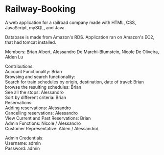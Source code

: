 # Railway-Booking
A web application for a railroad company made with HTML, CSS, JavaScript, mySQL, and Java.

Database is made from Amazon's RDS.
Application ran on Amazon's EC2, that had tomcat installed. 

Members: Brian Albert, Alessandro De Marchi-Blumstein, Nicole De Oliveira, Alden Lu

Contributions:\
Account Functionality: Brian\
Browsing and search functionality: \
	Search for train schedules by origin, destination, date of travel: Brian\
	browse the resulting schedules: Brian\
		See all the stops: Alessandro\
	Sort by different criteria: Brian\
Reservations: \
	Adding reservations: Alessandro\
	Cancelling reservations: Alessandro\
	View Current and Past Reservations: Brian\
Admin Functions: Nicole / Alessandro\
Customer Representative: Alden / Alessandro\

Admin Credentials:\
Username: admin\
Password: admin
